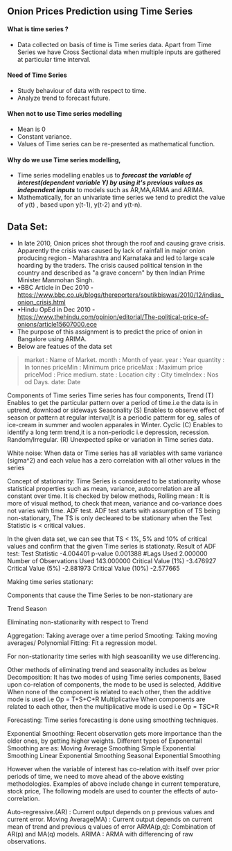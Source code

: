 ## Onion Prices Prediction using Time Series

#### What is time series ?
- Data collected on basis of time is Time series data. Apart from Time Series we have Cross Sectional data when multiple inputs are gathered at particular time interval.

#### Need of Time Series
- Study behaviour of data with respect to time.
- Analyze trend to forecast future.

#### When not to use Time series modelling
- Mean is 0
- Constant variance.
- Values of Time series can be re-presented as mathematical function.

#### Why do we use Time series modelling, 
- Time series modelling enables us to ___forecast the variable of interest(dependent variable Y) by using it's previous values as independent inputs___ to models such as AR,MA,ARMA and ARIMA.
- Mathematically, for an univariate time series we tend to predict the value of y(t) , based upon y(t-1), y(t-2) and y(t-n).

## Data Set:
- In late 2010, Onion prices shot through the roof and causing grave crisis. Apparently the crisis was caused by lack of rainfall in major onion producing region - Maharashtra and Karnataka and led to large scale hoarding by the traders. The crisis caused political tension in the country and described as "a grave concern" by then Indian Prime Minister Manmohan Singh.
- •BBC Article in Dec 2010 - https://www.bbc.co.uk/blogs/thereporters/soutikbiswas/2010/12/indias_onion_crisis.html 
- •Hindu OpEd in Dec 2010 - https://www.thehindu.com/opinion/editorial/The-political-price-of-onions/article15607000.ece
- The purpose of this assignment is to predict the price of onion in Bangalore using ARIMA.
- Below are featues of the data set
> market : Name of Market.
> month : Month of year.
year : Year
quantity : In tonnes
priceMin : Minimum price
priceMax : Maximum price
priceMod : Price medium.
state : Location
city : City
timeIndex : Nos od Days.
date: Date


Components of Time series
Time series has four components, 
Trend (T) 
	Enables to get the particular pattern over a period of time.i.e the data is in uptrend, download or sideways
Seasonality (S)
	Enables to observe effect of season or pattern at regular interval,It is a periodic patterm for eg, sales of ice-cream in summer and woolen apparales in Winter.
Cyclic (C)
	Enables to identify a long term trend,it is a non-periodic i.e depression, recession.
Random/Irregular. (R)
	Unexpected spike or variation in Time series data.


White noise:
When data or Time series has all variables with same variance (sigma^2) and each value has a zero correlation with all other values in the series

Concept of stationarity:
	Time Series is considered to be stationarity whose statistical properties such as mean, variance, autocorrelation are all constant over time.
	It is checked by below methods, 
		Rolling mean : It is more of visual method, to check that mean, variance and co-variance does not varies with time.
		ADF test. ADF test starts with assumption of TS being non-stationary, The TS is only decleared to be stationary when the Test Statistic is < critical values.

In the given data set, we can see that TS < 1%, 5% and 10% of critical values and confirm that the given Time series is stationaty.
Result of ADF test:
Test Statistic                  -4.004401
p-value                          0.001388
#Lags Used                       2.000000
Number of Observations Used    143.000000
Critical Value (1%)             -3.476927
Critical Value (5%)             -2.881973
Critical Value (10%)            -2.577665



Making time series stationary:

Components that cause the Time Series to be non-stationary are

Trend  Season

Eliminating non-stationarity with respect to Trend

Aggregation: Taking average over a time period 
Smooting: Taking moving averages/
Polynomial Fitting: Fit a regression model.

For non-stationarity time series with high seasoanility we use differencing.

Other methods of eliminating trend and seasonality includes as below
Decomposition: It has two modes of using Time series components,
Based upon co-relation of components, the mode to be used is selected,
Additive
When none of the component is related to each other, then the additive mode is used i.e 
Op = T+S+C+R
Multiplicative
When components are related to each other, then the multiplicative mode is used i.e 
Op = T*S*C*R

Forecasting: Time series forecasting is done using smoothing techniques.

Exponential Smoothing: Recent observation gets more importance than the older ones, by getting higher weights.
Different types of Exponentail Smoothing are as:
Moving Average Smoothing
Simple Exponential Smoothing
Linear Exponential Smoothing
Seasonal Exponential Smoothing

However when the variable of interest has co-relation with itself over prior periods of time, we need to move ahead of the above existing methodologies.
Examples of above include change in current temperature, stock price, The following models are used to counter the effects of auto-correlation.

Auto-regressive.(AR) : Current output depends on p previous values and current error.
Moving Average(MA) : Current output depends on current mean of trend and previous q values of error
ARMA(p,q): Combination of AR(p) and MA(q) models.
ARIMA : ARMA with differencing of raw observations.








